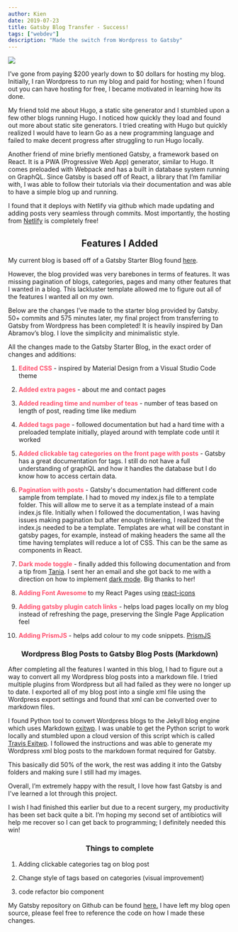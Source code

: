 ```yaml
---
author: Kien
date: 2019-07-23
title: Gatsby Blog Transfer - Success!
tags: ["webdev"]
description: "Made the switch from Wordpress to Gatsby"
---
```


![](https://images.unsplash.com/photo-1501504905252-473c47e087f8?ixlib=rb-1.2.1&ixid=eyJhcHBfaWQiOjEyMDd9&auto=format&fit=crop&w=1267&q=80)

I’ve gone from paying $200 yearly down to $0 dollars for hosting my blog. Initially, I ran Wordpress to run my blog and paid for hosting; when I found out you can have hosting for free, I became motivated in learning how its done.

My friend told me about Hugo, a static site generator and I stumbled upon a few other blogs running Hugo. I noticed how quickly they load and found out more about static site generators. I tried creating with Hugo but quickly realized I would have to learn Go as a new programming language and failed to make decent progress after struggling to run Hugo locally.

Another friend of mine briefly mentioned Gatsby, a framework based on React. It is a PWA (Progressive Web App) generator, similar to Hugo. It comes preloaded with Webpack and has a built in database system running on GraphQL. Since Gatsby is based off of React, a library that I’m familiar with, I was able to follow their tutorials via their documentation and was able to have a simple blog up and running.

I found that it deploys with Netlify via github which made updating and adding posts very seamless through commits. Most importantly, the hosting from <a href="https://www.netlify.com/" target="_blank">Netlify</a> is completely free!

## <center>Features I Added</center>

My current blog is based off of a Gatsby Starter Blog found <a href="https://gatsby-starter-blog-demo.netlify.com/" target="_blank">here</a>.

However, the blog provided was very barebones in terms of features. It was missing pagination of blogs, categories, pages and many other features that I wanted in a blog. This lackluster template allowed me to figure out all of the features I wanted all on my own.

Below are the changes I’ve made to the starter blog provided by Gatsby. 50+ commits and 575 minutes later, my final project from transferring to Gatsby from Wordpress has been completed! It is heavily inspired by Dan Abramov’s blog. I love the simplicity and minimalistic style.

All the changes made to the Gatsby Starter Blog, in the exact order of changes and additions:

1. <b style="color: #FF5370">Edited CSS</b> - inspired by Material Design from a Visual Studio Code theme

2. <b style="color: #FF5370">Added extra pages</b> - about me and contact pages

3. <b style="color: #FF5370">Added reading time and number of teas</b> - number of teas based on length of post, reading time like medium

4. <b style="color: #FF5370">Added tags page</b> - followed documentation but had a hard time with a preloaded template initially, played around with template code until it worked
5. <b style="color: #FF5370">Added clickable tag categories on the front page with posts</b> - Gatsby has a great documentation for tags. I still do not have a full understanding of graphQL and how it handles the database but I do know how to access certain data.
6. <b style="color: #FF5370">Pagination with posts</b> - Gatsby's documentation had different code sample from template. I had to moved my index.js file to a template folder. This will allow me to serve it as a template instead of a main index.js file. Initially when I followed the documentation, I was having issues making pagination but after enough tinkering, I realized that the index.js needed to be a template. Templates are what will be constant in gatsby pages, for example, instead of making headers the same all the time having templates will reduce a lot of CSS. This can be the same as components in React.
7. <b style="color: #FF5370">Dark mode toggle</b> - finally added this following documentation and from a tip from <a href="https://www.taniarascia.com/" target="_blank">Tania</a>. I sent her an email and she got back to me with a direction on how to implement <a href="https://www.gatsbyjs.org/blog/2019-01-31-using-react-context-api-with-gatsby/" target="_blank">dark mode</a>. Big thanks to her!
8. <b style="color: #FF5370">Adding Font Awesome </b> to my React Pages using <a href="https://github.com/react-icons/react-icons" target="_blank">react-icons</a>
9. <b style="color: #FF5370">Adding gatsby plugin catch links</b> - helps load pages locally on my blog instead of refreshing the page, preserving the Single Page Application feel
10. <b style="color: #FF5370">Adding PrismJS</b> - helps add colour to my code snippets. <a href="https://prismjs.com/" target="_blank">PrismJS</a>

### <center>Wordpress Blog Posts to Gatsby Blog Posts (Markdown)</center>

After completing all the features I wanted in this blog, I had to figure out a way to convert all my Wordpress blog posts into a markdown file. I tried multiple plugins from Wordpress but all had failed as they were no longer up to date. I exported all of my blog post into a single xml file using the Wordpress export settings and found that xml can be converted over to markdown files.

I found Python tool to convert Wordpress blogs to the Jekyll blog engine which uses Markdown <a href="https://github.com/thomasf/exitwp" target="\_blank"> exitwp</a>. I was unable to get the Python script to work locally and stumbled upon a cloud version of this script which is called <a href="https://github.com/kxdang/travis-exitwp" target="_blank">Travis Exitwp</a>. I followed the instructions and was able to generate my Wordpress xml blog posts to the markdown format required for Gatsby.

This basically did 50% of the work, the rest was adding it into the Gatsby folders and making sure I still had my images.

Overall, I’m extremely happy with the result, I love how fast Gatsby is and I've learned a lot through this project.

I wish I had finished this earlier but due to a recent surgery, my productivity has been set back quite a bit. I’m hoping my second set of antibiotics will help me recover so I can get back to programming; I definitely needed this win!

### <center>Things to complete</center>

1. Adding clickable categories tag on blog post

2. Change style of tags based on categories (visual improvement)

3. code refactor bio component

My Gatsby repository on Github can be found <a href="https://github.com/kxdang/gatsbyblog" target="_blank">here.</a> I have left my blog open source, please feel free to reference the code on how I made these changes.
